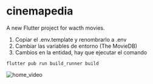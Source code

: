 # cinemapedia

A new Flutter project for wacth movies.

1. Copiar el .env.template y renombrarlo a .env
2. Cambiar las variables de entorno (The MovieDB)
3. Cambios en la entidad, hay que ejecutar el comando
```
flutter pub run build_runner build
```
![home_video](https://github.com/jllanas1986/cinemapedia/assets/122029674/c4e99678-356a-4056-9388-528d23696133)
